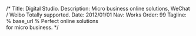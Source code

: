 /*
Title: Digital Studio.
Description: Micro business online solutions, WeChat / Weibo Totally supported.
Date: 2012/01/01
Nav: Works
Order: 99
Tagline: % base_url % Perfect online solutions <br>for micro business.
*/